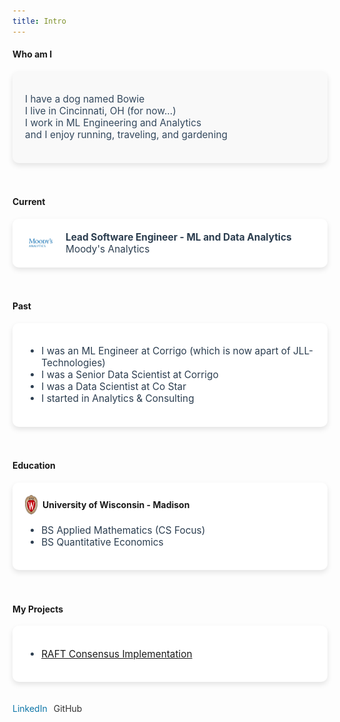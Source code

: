 ```yaml
---
title: Intro
--- 
```


#### Who am I
<div style="background-color: #f9f9f9; padding: 20px; border-radius: 10px; box-shadow: 0 4px 8px rgba(0, 0, 0, 0.1);">
    <p style="font-size: 1.1em; color: #34495e;">
        I have a dog named Bowie<br>
        I live in Cincinnati, OH (for now...)<br>
        I work in ML Engineering and Analytics<br>
        and I enjoy running, traveling, and gardening
    </p>
</div>

<div><br></br></div>

#### Current
<div style="background-color: #ffffff; padding: 20px; border-radius: 10px; box-shadow: 0 4px 8px rgba(0, 0, 0, 0.1);">
    <div style="display: flex; align-items: center;">
        <img src="images/ma_logo.png" alt="MA Logo" style="width: 50px; height: auto; margin-right: 15px;">
        <div>
            <p style="font-size: 1.1em; color: #2c3e50; margin: 0;">
                <strong>Lead Software Engineer - ML and Data Analytics</strong><br>
                Moody's Analytics
            </p>
        </div>
    </div>
</div>

<div><br></br></div>

#### Past
<div style="background-color: #ffffff; padding: 20px; border-radius: 10px; box-shadow: 0 4px 8px rgba(0, 0, 0, 0.1);">
    <ul style="font-size: 1.1em; color: #2c3e50;">
        <li>I was an ML Engineer at Corrigo (which is now apart of JLL-Technologies)</li>
        <li>I was a Senior Data Scientist at Corrigo</li>
        <li>I was a Data Scientist at Co Star</li>
        <li>I started in Analytics & Consulting</li>
    </ul>
</div>

<div><br></br></div>

#### Education
<div style="background-color: #ffffff; padding: 20px; border-radius: 10px; box-shadow: 0 4px 8px rgba(0, 0, 0, 0.1);">
    <div style="display: flex; align-items: center;">
        <img src="images/uw-crest-color-web-digital.png" alt="UW Logo" style="width: 20px; height: auto; margin-right: 8px;">
        <strong>University of Wisconsin - Madison</strong>
    </div>
    <ul style="font-size: 1.1em; color: #2c3e50;">
        <li>BS Applied Mathematics (CS Focus)</li>
        <li>BS Quantitative Economics</li>
    </ul>
</div>

<div><br></br></div>

#### My Projects
<div style="background-color: #ffffff; padding: 20px; border-radius: 10px; box-shadow: 0 4px 8px rgba(0, 0, 0, 0.1);">
    <ul style="font-size: 1.1em; color: #2c3e50;">
        <li><a href="https://github.com/lsprangers/raft-course">RAFT Consensus Implementation</a></li>
    </ul>
</div>

<div><br></br></div>

<div style="display: flex; gap: 10px; align-items: center;">
    <a href="https://www.linkedin.com/in/luke-sprangers" style="text-decoration: none; color: #0e76a8;">
        <i class="fab fa-linkedin"></i> LinkedIn
    </a>
    <a href="https://github.com/lsprangers" style="text-decoration: none; color: #333;">
        <i class="fab fa-github"></i> GitHub
    </a>
</div>